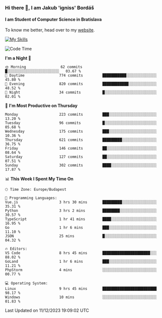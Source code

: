 ### Hi there 👋, I am Jakub 'igniss' Bordáš

#### I am Student of Computer Science in Bratislava
To know me better, head over to my [website](https://bordas.sk).

[![My Skills](https://skillicons.dev/icons?i=js,html,css,figma,svelte,java,kotlin,python,postgresql,typescript,nest,nodejs)](https://bordas.sk)


<!--START_SECTION:waka-->
![Code Time](http://img.shields.io/badge/Code%20Time-1%2C309%20hrs%202%20mins-blue)

**I'm a Night 🦉** 

```text
🌞 Morning                62 commits          █░░░░░░░░░░░░░░░░░░░░░░░░   03.67 % 
🌆 Daytime                774 commits         ███████████░░░░░░░░░░░░░░   45.80 % 
🌃 Evening                820 commits         ████████████░░░░░░░░░░░░░   48.52 % 
🌙 Night                  34 commits          █░░░░░░░░░░░░░░░░░░░░░░░░   02.01 % 
```
📅 **I'm Most Productive on Thursday** 

```text
Monday                   223 commits         ███░░░░░░░░░░░░░░░░░░░░░░   13.20 % 
Tuesday                  96 commits          █░░░░░░░░░░░░░░░░░░░░░░░░   05.68 % 
Wednesday                175 commits         ███░░░░░░░░░░░░░░░░░░░░░░   10.36 % 
Thursday                 621 commits         █████████░░░░░░░░░░░░░░░░   36.75 % 
Friday                   146 commits         ██░░░░░░░░░░░░░░░░░░░░░░░   08.64 % 
Saturday                 127 commits         ██░░░░░░░░░░░░░░░░░░░░░░░   07.51 % 
Sunday                   302 commits         ████░░░░░░░░░░░░░░░░░░░░░   17.87 % 
```


📊 **This Week I Spent My Time On** 

```text
🕑︎ Time Zone: Europe/Budapest

💬 Programming Languages: 
Vue.js                   3 hrs 30 mins       █████████░░░░░░░░░░░░░░░░   35.31 % 
Python                   3 hrs 2 mins        ████████░░░░░░░░░░░░░░░░░   30.57 % 
TypeScript               1 hr 41 mins        ████░░░░░░░░░░░░░░░░░░░░░   16.95 % 
Go                       1 hr 6 mins         ███░░░░░░░░░░░░░░░░░░░░░░   11.10 % 
JSON                     25 mins             █░░░░░░░░░░░░░░░░░░░░░░░░   04.32 % 

🔥 Editors: 
VS Code                  8 hrs 45 mins       ██████████████████████░░░   88.02 % 
GoLand                   1 hr 6 mins         ███░░░░░░░░░░░░░░░░░░░░░░   11.21 % 
PhpStorm                 4 mins              ░░░░░░░░░░░░░░░░░░░░░░░░░   00.77 % 

💻 Operating System: 
Linux                    9 hrs 45 mins       █████████████████████████   98.17 % 
Windows                  10 mins             ░░░░░░░░░░░░░░░░░░░░░░░░░   01.83 % 
```


 Last Updated on 11/12/2023 19:09:02 UTC
<!--END_SECTION:waka-->
